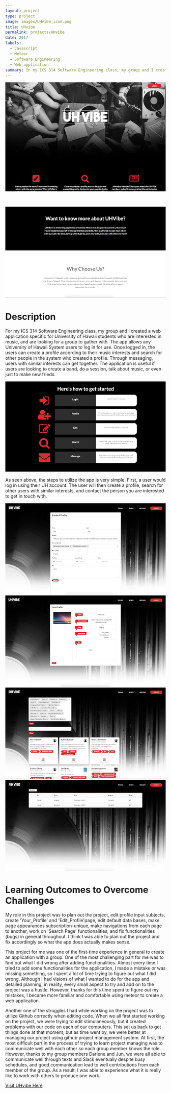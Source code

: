 ```yaml
---
layout: project
type: project
image: images/UHvibe_icon.png
title: UHvibe
permalink: projects/UHvibe
date: 2017
labels:
  - Javascript
  - Meteor
  - Software Engineering
  - Web application
summary: In my ICS 314 Software Engineering class, my group and I created a web application for University of Hawaii students. 
---
```



  <img src="../images/UHvibe_Home.png">
  
  <p><Br></p>
 
  
 <img src="../images/UHvibe_About.png">


<h1>Description</h1>
<p>For my ICS 314 Software Engineering class, my group and I created a web application specific for University of Hawaii students who are interested in music, and are looking for a group to gather with. The app allows any University of Hawaii System users to log in for use. Once logged in, the users can create a profile according to their music interests and search for other people in the system who created a profile. Through messaging, users with similar interests can get together. The application is useful if users are looking to create a band, do a session, talk about music, or even just to make new frieds. </p>

<img src="../images/UHvibe_Steps.png">

<p>As seen above, the steps to utilize the app is very simple. First, a user would log in using their UH account. The user will then create a profile, search for other users with similar interests, and contact the person you are interested to get in touch with.</p>

<img src="../images/UHvibe_CreateProfile.png">
<img src="../images/UHvibe_Profile.png">
<img src="../images/UHvibe_Search.png">
<img src="../images/UHvibe_Message.png">


<h1>Learning Outcomes to Overcome Challenges</h1>
<p>My role in this project was to plan out the project, edit profile input subjects, create 'Your_Profile' and 'Edit_Profile'page, edit default data bases, make page appearances subscription-unique, make navigations from each page to another, work on 'Search Page' functionalities, and fix functionalities (bugs) in general throughout. I think I was able to plan out the project and fix accordingly so what the app does actually makes sense.</p>
  <p>This project for me was one of the first-time experience in general to create an application with a group. One of the most challenging part for me was to find out what I did wrong after adding functionalities. Almost every time I tried to add some functionalities for the application, I made a mistake or was missing something, so I spent a lot of time trying to figure out what I did wrong. Although I had visions of what I wanted to do for the app and detailed planning, in reality, every small aspect to try and add on to the project was a hustle. However, thanks for this time spent to figure out my mistakes, I became more familiar and comfortable using meteor to create a web application.</p>
  <p>Another one of the struggles I had while working on the project was to utilize Github correctly when editing code. When we all first started working on the project, we were trying to edit stimulaneously, but it created problems with our code on each of our computers. This set us back to get things done at that moment, but as time went by, we were better at managing our project using github project management system. At first, the most difficult part in the process of trying to learn project managing was to communicate well with each other so each group member knows the role. However, thanks to my group members Darlene and Jun, we were all able to communicate well through texts and Slack eventually despite busy schedules, and good communication lead to well contributions from each member of the group. As a result, I was able to experience what it is really like to work with others to produce one work.</p>

<a href="http://uhvibe.meteorapp.com/">Visit UHvibe Here</a>

